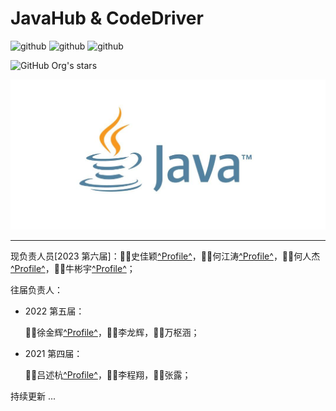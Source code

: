 # JavaHub & CodeDriver

​![github](https://img.shields.io/badge/JavaHub-SpringBoot-brightgreen.svg) ![github](https://img.shields.io/badge/JavaHub-SpringCloud-brightgreen.svg) ![github](https://img.shields.io/badge/JavaHub-MyBatisPlus-brightgreen.svg)​

​![GitHub Org's stars](https://img.shields.io/github/stars/CodeDriver-Of-Sanya) 

​![image](assets/image-20230902215137-9l742p1.png)​

---

现负责人员[2023 第六届]：👩‍💻史佳颖[^Profile^](https://github.com/qinranguchangsheng)，👨‍💻何江涛[^Profile^](https://github.com/Tiga111)，👨‍💻何人杰[^Profile^](https://github.com/h5933567)，👨‍💻牛彬宇[^Profile^](https://github.com/strgundam)；

往届负责人：

* 2022 第五届：

  🧑‍💻徐金辉[^Profile^](https://github.com/Rocky77JHxu)，🧑‍💻李龙辉，🧑‍💻万枢涵；
* 2021 第四届：

  🧑‍💻吕述杭[^Profile^](https://github.com/xiaohangguo)，🧑‍💻李程翔，👩‍💻张露；



持续更新 ...
